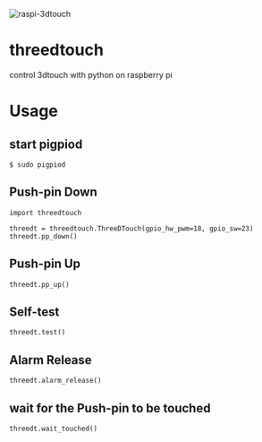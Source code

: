 ![raspi-3dtouch](https://user-images.githubusercontent.com/11918596/71766147-2a298d00-2f40-11ea-8f04-33c2ce08d0b7.png)

# threedtouch
control 3dtouch with python on raspberry pi

# Usage

## start pigpiod
```
$ sudo pigpiod
```

## Push-pin Down
```
import threedtouch

threedt = threedtouch.ThreeDTouch(gpio_hw_pwm=18, gpio_sw=23)
threedt.pp_down()
```

## Push-pin Up
```
threedt.pp_up()
```

## Self-test
```
threedt.test()
```

## Alarm Release
```
threedt.alarm_release()
```

## wait for the Push-pin to be touched
```
threedt.wait_touched()
```
